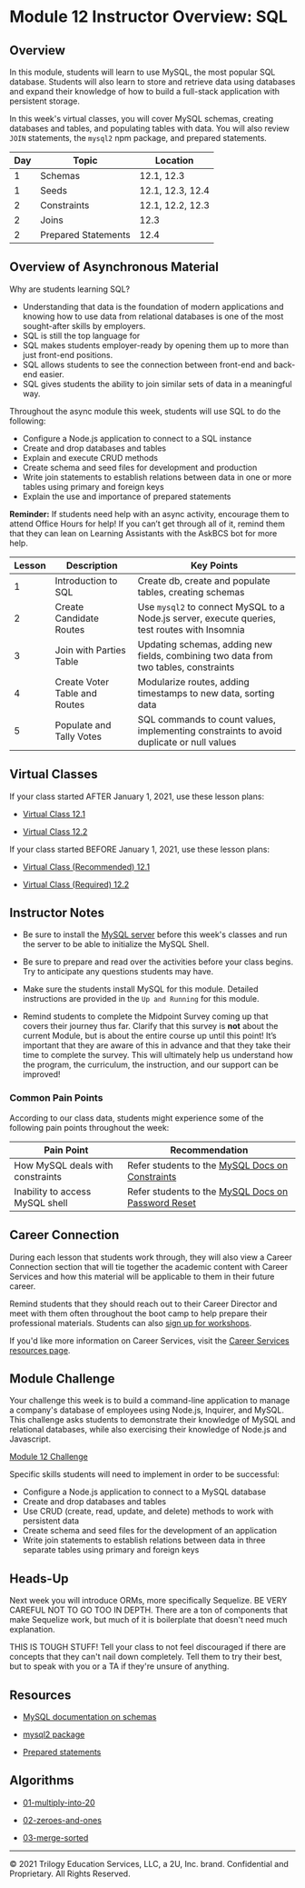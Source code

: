 # Module 12 Instructor Overview: SQL

## Overview

In this module, students will learn to use MySQL, the most popular SQL database. Students will also learn to store and retrieve data using databases and expand their knowledge of how to build a full-stack application with persistent storage.

In this week's virtual classes, you will cover MySQL schemas, creating databases and tables, and populating tables with data. You will also review `JOIN` statements, the `mysql2` npm package, and prepared statements.

| Day | Topic               | Location         |
| --- | ------------------- | ---------------- |
| 1   | Schemas             | 12.1, 12.3       |
| 1   | Seeds               | 12.1, 12.3, 12.4 |
| 2   | Constraints         | 12.1, 12.2, 12.3 |
| 2   | Joins               | 12.3             |
| 2   | Prepared Statements | 12.4             |

## Overview of Asynchronous Material

Why are students learning SQL?

* Understanding that data is the foundation of modern applications and knowing how to use data from relational databases is one of the most sought-after skills by employers.
* SQL is still the top language for
* SQL makes students employer-ready by opening them up to more than just front-end positions.
* SQL allows students to see the connection between front-end and back-end easier.
* SQL gives students the ability to join similar sets of data in a meaningful way.

Throughout the async module this week, students will use SQL to do the following:

* Configure a Node.js application to connect to a SQL instance
* Create and drop databases and tables
* Explain and execute CRUD methods
* Create schema and seed files for development and production
* Write join statements to establish relations between data in one or more tables using primary and foreign keys
* Explain the use and importance of prepared statements

**Reminder:** If students need help with an async activity, encourage them to attend Office Hours for help! If you can’t get through all of it, remind them that they can lean on Learning Assistants with the AskBCS bot for more help.

| Lesson | Description                   | Key Points                                                                                    |
| ------ | ----------------------------- | --------------------------------------------------------------------------------------------- |
| 1      | Introduction to SQL           | Create db, create and populate tables, creating schemas                                       |
| 2      | Create Candidate Routes       | Use `mysql2` to connect MySQL to a Node.js server, execute queries, test routes with Insomnia |
| 3      | Join with Parties Table       | Updating schemas, adding new fields, combining two data from two tables, constraints          |
| 4      | Create Voter Table and Routes | Modularize routes, adding timestamps to new data, sorting data                                |
| 5      | Populate and Tally Votes      | SQL commands to count values, implementing constraints to avoid duplicate or null values      |

## Virtual Classes

If your class started AFTER January 1, 2021, use these lesson plans:

* [Virtual Class 12.1](./12.1-REQUIRED.md)

* [Virtual Class 12.2](./12.2-REQUIRED.md)

If your class started BEFORE January 1, 2021, use these lesson plans:

* [Virtual Class (Recommended) 12.1](./12.1-RECOMMENDED.md)

* [Virtual Class (Required) 12.2](./12.2-REQUIRED.md)

## Instructor Notes

* Be sure to install the [MySQL server](https://dev.mysql.com/downloads/mysql/) before this week's classes and run the server to be able to initialize the MySQL Shell.

* Be sure to prepare and read over the activities before your class begins. Try to anticipate any questions students may have.

* Make sure the students install MySQL for this module. Detailed instructions are provided in the `Up and Running` for this module.

* Remind students to complete the Midpoint Survey coming up that covers their journey thus far. Clarify that this survey is **not** about the current Module, but is about the entire course up until this point! It’s important that they are aware of this in advance and that they take their time to complete the survey. This will ultimately help us understand how the program, the curriculum, the instruction, and our support can be improved!

### Common Pain Points

According to our class data, students might experience some of the following pain points throughout the week:

| Pain Point                       | Recommendation                                                                                                           |
| -------------------------------- | ------------------------------------------------------------------------------------------------------------------------ |
| How MySQL deals with constraints | Refer students to the [MySQL Docs on Constraints](https://dev.mysql.com/doc/refman/8.0/en/constraints.html)              |
| Inability to access MySQL shell  | Refer students to the [MySQL Docs on Password Reset](https://dev.mysql.com/doc/refman/5.7/en/resetting-permissions.html) |

## Career Connection

During each lesson that students work through, they will also view a Career Connection section that will tie together the academic content with Career Services and how this material will be applicable to them in their future career.

Remind students that they should reach out to their Career Director and meet with them often throughout the boot camp to help prepare their professional materials. Students can also [sign up for workshops](https://careerservicesonlineevents.splashthat.com/).

If you'd like more information on Career Services, visit the [Career Services resources page](https://mycareerspot.org/).

## Module Challenge

Your challenge this week is to build a command-line application to manage a company's database of employees using Node.js, Inquirer, and MySQL. This challenge asks students to demonstrate their knowledge of MySQL and relational databases, while also exercising their knowledge of Node.js and Javascript.

[Module 12 Challenge](../../01-Class-Content/12-SQL/02-Challenge/README.md)

Specific skills students will need to implement in order to be successful:

* Configure a Node.js application to connect to a MySQL database
* Create and drop databases and tables
* Use CRUD (create, read, update, and delete) methods to work with persistent data
* Create schema and seed files for the development of an application
* Write join statements to establish relations between data in three separate tables using primary and foreign keys

## Heads-Up

Next week you will introduce ORMs, more specifically Sequelize. BE VERY CAREFUL NOT TO GO TOO IN DEPTH. There are a ton of components that make Sequelize work, but much of it is boilerplate that doesn't need much explanation.

THIS IS TOUGH STUFF! Tell your class to not feel discouraged if there are concepts that they can't nail down completely. Tell them to try their best, but to speak with you or a TA if they're unsure of anything.

## Resources

* [MySQL documentation on schemas](https://dev.mysql.com/doc/refman/8.0/en/getting-information.html)

* [mysql2 package](https://www.npmjs.com/package/mysql2)

* [Prepared statements](https://www.npmjs.com/package/mysql2#using-prepared-statements)

## Algorithms

* [01-multiply-into-20](../../01-Class-Content/12-SQL/03-Algorithms/01-multiply-into-20)

* [02-zeroes-and-ones](../../01-Class-Content/12-SQL/03-Algorithms/02-zeroes-and-ones)

* [03-merge-sorted](../../01-Class-Content/12-SQL/03-Algorithms/03-merge-sorted)

---
© 2021 Trilogy Education Services, LLC, a 2U, Inc. brand. Confidential and Proprietary. All Rights Reserved.
